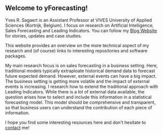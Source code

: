 ## Welcome to yForecasting! 

Yves R. Sagaert is an Assistant Professor at VIVES University of Applied Sciences (Kortrijk, Belgium). I focus on research on Artificial Intelligence, Sales Forecasting and Leading Indicators. You can follow my [Blog Website](https://yvesrsagaert.wordpress.com/) for stories, updates and case studies. 

This website provides an overview on the more technical aspect of my research and (of course) links to interesting repositories and software packages.

My main research focus is on sales forecasting in a business setting. Here, traditional models typically extraploate historical demand data to forecast future expected demand. However, external events can have a big impact. The business setting is getting more volatile and the impact of external events is increasing. I research how to extend the traditional approach with Leading Indicators. While there is a lot of external data available, the question arises how to select and include this information in a statistical forecasting model. This model should be comprehensive and transparent, so that business users can understand the contribution of each piece of information. 

I hope you find some interesting resources here and don't hesitate to [contact](https://yvesrsagaert.wordpress.com/contact/) me!